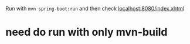 


Run with `mvn spring-boot:run` and then check [localhost:8080/index.xhtml](localhost:8080/index.xhtml)

# need do run with only mvn-build